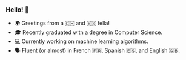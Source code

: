 ### Hello! 👋

- 🌍 Greetings from a 🇨🇭 and 🇪🇸 fella!
- 🎓 Recently graduated with a degree in Computer Science.
- 💻 Currently working on machine learning algorithms.
- 🗣 Fluent (or almost) in French 🇫🇷, Spanish 🇪🇸, and English 🇬🇧.
